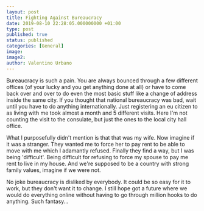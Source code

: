 ```yaml
---
layout: post
title: Fighting Against Bureaucracy
date: 2019-08-10 22:28:05.000000000 +01:00
type: post
published: true
status: published
categories: [General]
image:
image2:
author: Valentino Urbano
---
```


Bureaucracy is such a pain. You are always bounced through a few different offices (of your lucky and you get anything done at all) or have to come back over and over to do even the most basic stuff like a change of address inside the same city.
If you thought that national bureaucracy was bad, wait until you have to do anything internationally. Just registering an eu citizen to as living with me took almost a month and 5 different visits. Here I'm not counting the visit to the consulate, but just the ones to the local city hall office.

What I purposefully didn't mention is that that was my wife. Now imagine if it was a stranger. They wanted me to force her to pay rent to be able to move with me which I adamantly refused. Finally they find a way, but I was being 'difficult'. Being difficult for refusing to force my spouse to pay me rent to live in my house. And we're supposed to be a country with strong family values, imagine if we were not.

No joke bureaucracy is disliked by everybody. It could be so easy for it to work, but they don't want it to change.
I still hope got a future where we would do everything online without having to go through million hooks to do anything. Such fantasy...

